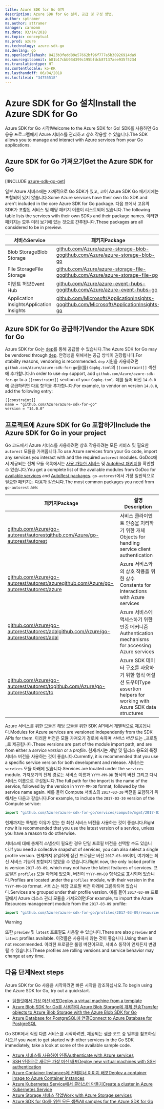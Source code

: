 ```yaml
---
title: Azure SDK for Go 설치
description: Azure SDK for Go 설치, 공급 및 구성 방법.
author: sptramer
ms.author: sttramer
manager: carmonm
ms.date: 03/14/2018
ms.topic: conceptual
ms.prod: azure
ms.technology: azure-sdk-go
ms.devlang: go
ms.openlocfilehash: 8423b3fedd89e57662bf96f777a5b30926914da9
ms.sourcegitcommit: b81b17cbb934399c195bfdcb87137aee935f5234
ms.translationtype: HT
ms.contentlocale: ko-KR
ms.lasthandoff: 06/04/2018
ms.locfileid: "34755518"
---
```

# <a name="install-the-azure-sdk-for-go"></a><span data-ttu-id="73e42-103">Azure SDK for Go 설치</span><span class="sxs-lookup"><span data-stu-id="73e42-103">Install the Azure SDK for Go</span></span>

<span data-ttu-id="73e42-104">Azure SDK for Go 시작!</span><span class="sxs-lookup"><span data-stu-id="73e42-104">Welcome to the Azure SDK for Go!</span></span> <span data-ttu-id="73e42-105">SDK를 사용하면 Go 응용 프로그램에서 Azure 서비스를 관리하고 상호 작용할 수 있습니다.</span><span class="sxs-lookup"><span data-stu-id="73e42-105">The SDK allows you to manage and interact with Azure services from your Go applications.</span></span>

## <a name="get-the-azure-sdk-for-go"></a><span data-ttu-id="73e42-106">Azure SDK for Go 가져오기</span><span class="sxs-lookup"><span data-stu-id="73e42-106">Get the Azure SDK for Go</span></span>

[!INCLUDE [azure-sdk-go-get](includes/azure-sdk-go-get.md)]

<span data-ttu-id="73e42-107">일부 Azure 서비스에는 자체적으로 Go SDK가 있고, 코어 Azure SDK Go 패키지에는 포함되어 있지 않습니다.</span><span class="sxs-lookup"><span data-stu-id="73e42-107">Some Azure services have their own Go SDK and aren't included in the core Azure SDK for Go package.</span></span> <span data-ttu-id="73e42-108">다음 표에서 고유의 SDK가 포함된 서비스 및 해당 패키지 이름이 리스트되어 있습니다.</span><span class="sxs-lookup"><span data-stu-id="73e42-108">The following table lists the services with their own SDKs and their package names.</span></span> <span data-ttu-id="73e42-109">이러한 패키지는 모두 미리 보기에 있는 것으로 간주됩니다.</span><span class="sxs-lookup"><span data-stu-id="73e42-109">These packages are all considered to be in preview.</span></span>

| <span data-ttu-id="73e42-110">서비스</span><span class="sxs-lookup"><span data-stu-id="73e42-110">Service</span></span> | <span data-ttu-id="73e42-111">패키지</span><span class="sxs-lookup"><span data-stu-id="73e42-111">Package</span></span> |
|---------|---------|
| <span data-ttu-id="73e42-112">Blob Storage</span><span class="sxs-lookup"><span data-stu-id="73e42-112">Blob Storage</span></span> | [<span data-ttu-id="73e42-113">github.com/Azure/azure-storage-blob-go</span><span class="sxs-lookup"><span data-stu-id="73e42-113">github.com/Azure/azure-storage-blob-go</span></span>](https://github.com/Azure/azure-storage-blob-go) |
| <span data-ttu-id="73e42-114">File Storage</span><span class="sxs-lookup"><span data-stu-id="73e42-114">File Storage</span></span> | [<span data-ttu-id="73e42-115">github.com/Azure/azure-storage-file-go</span><span class="sxs-lookup"><span data-stu-id="73e42-115">github.com/Azure/azure-storage-file-go</span></span>](https://github.com/Azure/azure-storage-file-go) |
| <span data-ttu-id="73e42-116">이벤트 허브</span><span class="sxs-lookup"><span data-stu-id="73e42-116">Event Hub</span></span> | [<span data-ttu-id="73e42-117">github.com/Azure/azure-event-hubs-go</span><span class="sxs-lookup"><span data-stu-id="73e42-117">github.com/Azure/azure-event-hubs-go</span></span>](https://github.com/Azure/azure-event-hubs-go) |
| <span data-ttu-id="73e42-118">Application Insights</span><span class="sxs-lookup"><span data-stu-id="73e42-118">Application Insights</span></span> | [<span data-ttu-id="73e42-119">github.com/Microsoft/ApplicationInsights-go</span><span class="sxs-lookup"><span data-stu-id="73e42-119">github.com/Microsoft/ApplicationInsights-go</span></span>](https://github.com/Microsoft/ApplicationInsights-go) |

## <a name="vendor-the-azure-sdk-for-go"></a><span data-ttu-id="73e42-120">Azure SDK for Go 공급하기</span><span class="sxs-lookup"><span data-stu-id="73e42-120">Vendor the Azure SDK for Go</span></span>

<span data-ttu-id="73e42-121">Azure SDK for Go는 [dep](https://github.com/golang/dep)를 통해 공급할 수 있습니다.</span><span class="sxs-lookup"><span data-stu-id="73e42-121">The Azure SDK for Go may be vendored through [dep](https://github.com/golang/dep).</span></span> <span data-ttu-id="73e42-122">안정성을 위해서는 공급 방식이 권장됩니다.</span><span class="sxs-lookup"><span data-stu-id="73e42-122">For stability reasons, vendoring is recommended.</span></span> <span data-ttu-id="73e42-123">`dep` 지원을 사용하려면 `github.com/Azure/azure-sdk-for-go`을(를) `Gopkg.toml`의 `[[constraint]]` 섹션에 추가합니다.</span><span class="sxs-lookup"><span data-stu-id="73e42-123">In order to use `dep` support, add `github.com/Azure/azure-sdk-for-go` to a `[[constraint]]` section of your `Gopkg.toml`.</span></span> <span data-ttu-id="73e42-124">예를 들어 버전 `14.0.0`에 공급하려면 다음 항목을 추가합니다.</span><span class="sxs-lookup"><span data-stu-id="73e42-124">For example, to vendor on version `14.0.0`, add the following entry:</span></span>

```
[[constraint]]
name = "github.com/Azure/azure-sdk-for-go"
version = "14.0.0"
```

## <a name="include-the-azure-sdk-for-go-in-your-project"></a><span data-ttu-id="73e42-125">프로젝트에 Azure SDK for Go 포함하기</span><span class="sxs-lookup"><span data-stu-id="73e42-125">Include the Azure SDK for Go in your project</span></span>

<span data-ttu-id="73e42-126">Go 코드에서 Azure 서비스를 사용하려면 상호 작용하려는 모든 서비스 및 필요한 `autorest` 모듈을 가져옵니다.</span><span class="sxs-lookup"><span data-stu-id="73e42-126">To use Azure services from your Go code, import any services you interact with and the required `autorest` modules.</span></span>
<span data-ttu-id="73e42-127">GoDoc에서 제공되는 전체 모듈 목록에서는 [사용 가능한 서비스](https://godoc.org/github.com/Azure/azure-sdk-for-go) 및 [AutoRest 패키지](https://godoc.org/github.com/Azure/go-autorest)를 확인할 수 있습니다.</span><span class="sxs-lookup"><span data-stu-id="73e42-127">You get a complete list of the available modules from GoDoc for [available services](https://godoc.org/github.com/Azure/azure-sdk-for-go) and [AutoRest packages](https://godoc.org/github.com/Azure/go-autorest).</span></span> <span data-ttu-id="73e42-128">`go-autorest`에서 가장 일반적으로 필요한 패키지는 다음과 같습니다.</span><span class="sxs-lookup"><span data-stu-id="73e42-128">The most common packages you need from `go-autorest` are:</span></span>

| <span data-ttu-id="73e42-129">패키지</span><span class="sxs-lookup"><span data-stu-id="73e42-129">Package</span></span> | <span data-ttu-id="73e42-130">설명</span><span class="sxs-lookup"><span data-stu-id="73e42-130">Description</span></span> |
|---------|-------------|
| <span data-ttu-id="73e42-131">[github.com/Azure/go-autorest/autorest][autorest]</span><span class="sxs-lookup"><span data-stu-id="73e42-131">[github.com/Azure/go-autorest/autorest][autorest]</span></span> | <span data-ttu-id="73e42-132">서비스 클라이언트 인증을 처리하기 위한 개체</span><span class="sxs-lookup"><span data-stu-id="73e42-132">Objects for handling service client authentication</span></span> |
| <span data-ttu-id="73e42-133">[github.com/Azure/go-autorest/autorest/azure][autorest/azure]</span><span class="sxs-lookup"><span data-stu-id="73e42-133">[github.com/Azure/go-autorest/autorest/azure][autorest/azure]</span></span> | <span data-ttu-id="73e42-134">Azure 서비스와의 상호 작용을 위한 상수</span><span class="sxs-lookup"><span data-stu-id="73e42-134">Constants for interactions with Azure services</span></span> |
| <span data-ttu-id="73e42-135">[github.com/Azure/go-autorest/autorest/adal][autorest/adal]</span><span class="sxs-lookup"><span data-stu-id="73e42-135">[github.com/Azure/go-autorest/autorest/adal][autorest/adal]</span></span> | <span data-ttu-id="73e42-136">Azure 서비스에 액세스하기 위한 인증 메커니즘</span><span class="sxs-lookup"><span data-stu-id="73e42-136">Authentication mechanisms for accessing Azure services</span></span> |
| <span data-ttu-id="73e42-137">[github.com/Azure/go-autorest/autorest/to][autorest/to]</span><span class="sxs-lookup"><span data-stu-id="73e42-137">[github.com/Azure/go-autorest/autorest/to][autorest/to]</span></span> | <span data-ttu-id="73e42-138">Azure SDK 데이터 구조를 사용하기 위한 형식 어설션 도우미</span><span class="sxs-lookup"><span data-stu-id="73e42-138">Type assertion helpers for working with Azure SDK data structures</span></span> |

[autorest]: https://godoc.org/github.com/Azure/go-autorest/autorest
[autorest/azure]: https://godoc.org/github.com/Azure/go-autorest/autorest/azure
[autorest/adal]: https://godoc.org/github.com/Azure/go-autorest/autorest/adal
[autorest/to]: https://godoc.org/github.com/Azure/go-autorest/autorest/to

<span data-ttu-id="73e42-139">Azure 서비스를 위한 모듈은 해당 모듈을 위한 SDK API에서 개별적으로 제공됩니다.</span><span class="sxs-lookup"><span data-stu-id="73e42-139">Modules for Azure services are versioned independently from the SDK APIs for them.</span></span> <span data-ttu-id="73e42-140">이러한 버전은 모듈 가져오기 경로에 속하며 _서비스 버전_ 또는 _프로필_로 제공됩니다.</span><span class="sxs-lookup"><span data-stu-id="73e42-140">These versions are part of the module import path, and are from either a _service version_ or a _profile_.</span></span> <span data-ttu-id="73e42-141">현재까지는 개발 및 릴리스 용도의 특정 서비스 버전을 사용하는 것이 좋습니다.</span><span class="sxs-lookup"><span data-stu-id="73e42-141">Currently, it is recommended that you use a specific service version for both development and release.</span></span> <span data-ttu-id="73e42-142">서비스는 `services` 모듈 아래에 있습니다.</span><span class="sxs-lookup"><span data-stu-id="73e42-142">Services are located under the `services` module.</span></span> <span data-ttu-id="73e42-143">가져오기의 전체 경로는 서비스 이름과 `YYYY-MM-DD` 형식의 버전 그리고 다시 서비스 이름으로 구성됩니다.</span><span class="sxs-lookup"><span data-stu-id="73e42-143">The full path for the import is the name of the service, followed by the version in `YYYY-MM-DD` format, followed by the service name again.</span></span> <span data-ttu-id="73e42-144">예를 들어 Compute 서비스의 `2017-03-30` 버전을 포함하기 위해서는 다음과 같습니다.</span><span class="sxs-lookup"><span data-stu-id="73e42-144">For example, to include the `2017-03-30` version of the Compute service:</span></span>

```go
import "github.com/Azure/azure-sdk-for-go/services/compute/mgmt/2017-03-30/compute"
```

<span data-ttu-id="73e42-145">현재까지는 특별한 이유가 없는 한 최신 서비스 버전을 사용하는 것이 좋습니다.</span><span class="sxs-lookup"><span data-stu-id="73e42-145">Right now it is recommended that you use the latest version of a service, unless you have a reason to do otherwise.</span></span>

<span data-ttu-id="73e42-146">서비스에 대해 총체적 스냅샷이 필요한 경우 단일 프로필 버전을 선택할 수도 있습니다.</span><span class="sxs-lookup"><span data-stu-id="73e42-146">If you need a collective snapshot of services, you can also select a single profile version.</span></span> <span data-ttu-id="73e42-147">현재까지 유일하게 잠긴 프로필은 버전 `2017-03-09`이며, 여기에는 최신 서비스 기능이 포함되지 않았을 수 있습니다.</span><span class="sxs-lookup"><span data-stu-id="73e42-147">Right now, the only locked profile is version `2017-03-09`, which may not have the latest features of services.</span></span> <span data-ttu-id="73e42-148">프로필은 `profiles` 모듈 아래에 있으며, 버전이 `YYYY-MM-DD` 형식으로 표시되어 있습니다.</span><span class="sxs-lookup"><span data-stu-id="73e42-148">Profiles are located under the `profiles` module, with their version in the `YYYY-MM-DD` format.</span></span> <span data-ttu-id="73e42-149">서비스는 해당 프로필 버전 아래에 그룹화되어 있습니다.</span><span class="sxs-lookup"><span data-stu-id="73e42-149">Services are grouped under their profile version.</span></span> <span data-ttu-id="73e42-150">예를 들어 `2017-03-09` 프로필에서 Azure 리소스 관리 모듈을 가져오려면:</span><span class="sxs-lookup"><span data-stu-id="73e42-150">For example, to import the Azure Resources management module from the `2017-03-09` profile:</span></span>

```go
import "github.com/Azure/azure-sdk-for-go/profiles/2017-03-09/resources/mgmt/resources"
```

> [!WARNING]
> <span data-ttu-id="73e42-151">또한 `preview` 및 `latest` 프로필도 사용할 수 있습니다.</span><span class="sxs-lookup"><span data-stu-id="73e42-151">There are also `preview` and `latest` profiles available.</span></span> <span data-ttu-id="73e42-152">이것들은 사용하지 않는 것이 좋습니다.</span><span class="sxs-lookup"><span data-stu-id="73e42-152">Using them is not recommended.</span></span> <span data-ttu-id="73e42-153">이러한 프로필은 롤링 버전이므로, 서비스 동작이 언제든지 변경될 수 있습니다.</span><span class="sxs-lookup"><span data-stu-id="73e42-153">These profiles are rolling versions and service behavior may change at any time.</span></span>

## <a name="next-steps"></a><span data-ttu-id="73e42-154">다음 단계</span><span class="sxs-lookup"><span data-stu-id="73e42-154">Next steps</span></span>

<span data-ttu-id="73e42-155">Azure SDK for Go 사용을 시작하려면 빠른 시작을 참조하십시오.</span><span class="sxs-lookup"><span data-stu-id="73e42-155">To begin using the Azure SDK for Go, try out a quickstart.</span></span>

* [<span data-ttu-id="73e42-156">템플릿에서 가상 머신 배포</span><span class="sxs-lookup"><span data-stu-id="73e42-156">Deploy a virtual machine from a template</span></span>](azure-sdk-go-qs-vm.md)
* [<span data-ttu-id="73e42-157">Azure Blob SDK for Go를 사용하여 Azure Blob Storage에 개체 전송</span><span class="sxs-lookup"><span data-stu-id="73e42-157">Transfer objects to Azure Blob Storage with the Azure Blob SDK for Go</span></span>](/azure/storage/blobs/storage-quickstart-blobs-go?toc=%2fgo%2fazure%2ftoc.json)
* [<span data-ttu-id="73e42-158">Azure Database for PostgreSQL에 연결</span><span class="sxs-lookup"><span data-stu-id="73e42-158">Connect to Azure Database for PostgreSQL</span></span>](/azure/postgresql/connect-go?toc=%2fgo%2fazure%2ftoc.json)

<span data-ttu-id="73e42-159">Go SDK에서 직접 다른 서비스를 시작하려면, 제공되는 샘플 코드 중 일부를 참조하십시오.</span><span class="sxs-lookup"><span data-stu-id="73e42-159">If you want to get started with other services in the Go SDK immediately, take a look at some of the available sample code.</span></span>

* [<span data-ttu-id="73e42-160">Azure 서비스를 사용하여 인증</span><span class="sxs-lookup"><span data-stu-id="73e42-160">Authenticate with Azure services</span></span>](https://github.com/Azure-Samples/azure-sdk-for-go-samples/tree/master/iam)
* [<span data-ttu-id="73e42-161">SSH 인증으로 새로운 가상 머신 배포</span><span class="sxs-lookup"><span data-stu-id="73e42-161">Deploy new virtual machines with SSH authentication</span></span>](https://github.com/Azure-Samples/azure-sdk-for-go-samples/tree/master/compute)
* [<span data-ttu-id="73e42-162">Azure Container Instances에 컨테이너 이미지 배포</span><span class="sxs-lookup"><span data-stu-id="73e42-162">Deploy a container image to Azure Container Instances</span></span>](https://github.com/Azure-Samples/azure-sdk-for-go-samples/tree/master/containerinstance)
* [<span data-ttu-id="73e42-163">Azure Kubernetes Service에서 클러스터 만들기</span><span class="sxs-lookup"><span data-stu-id="73e42-163">Create a cluster in Azure Kubernetes Service</span></span>](https://github.com/Azure-Samples/azure-sdk-for-go-samples/tree/master/containerservice)
* [<span data-ttu-id="73e42-164">Azure Storage 서비스 작업</span><span class="sxs-lookup"><span data-stu-id="73e42-164">Work with Azure Storage services</span></span>](https://github.com/Azure-Samples/azure-sdk-for-go-samples/tree/master/storage)
* [<span data-ttu-id="73e42-165">Azure SDK for Go를 위한 모든 샘플</span><span class="sxs-lookup"><span data-stu-id="73e42-165">All samples for the Azure SDK for Go</span></span>](https://github.com/azure-samples/azure-sdk-for-go-samples)
